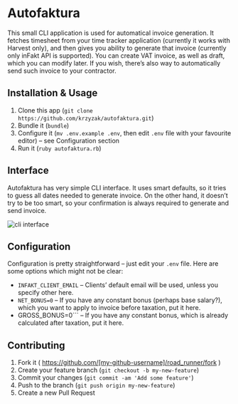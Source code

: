 # Autofaktura

This small CLI application is used for automatical invoice generation.
It fetches timesheet from your time tracker application (currently it works with Harvest only), and then gives you ability to generate that invoice (currently only inFakt API is supported).
You can create VAT invoice, as well as draft, which you can modify later.
If you wish, there’s also way to automatically send such invoice to your contractor.

## Installation & Usage

1. Clone this app (```git clone https://github.com/krzyzak/autofaktura.git```)
2. Bundle it (```bundle```)
3. Configure it (```mv .env.example .env```, then edit ```.env``` file with your favourite editor) – see Configuration section
3. Run it (```ruby autofaktura.rb```)

## Interface 
Autofaktura has very simple CLI interface. It uses smart defaults, so it tries to guess all dates needed to generate invoice.
On the other hand, it doesn’t try to be too smart, so your confirmation is always required to generate and send invoice.

![cli interface](http://cl.ly/image/3C2O1q0g3841/autofaktura.png "CLI interface")


## Configuration

Configuration is pretty straightforward – just edit your ```.env``` file.
Here are some options which might not be clear:
* ```INFAKT_CLIENT_EMAIL``` – Clients’ default email will be used, unless you specify other here.
* ```NET_BONUS=0``` – If you have any constant bonus (perhaps base salary?), which you want to apply to invoice before taxation, put it here.
* GROSS_BONUS=0``` – If you have any constant bonus, which is already calculated after taxation, put it here.
## Contributing

1. Fork it ( https://github.com/[my-github-username]/road_runner/fork )
2. Create your feature branch (`git checkout -b my-new-feature`)
3. Commit your changes (`git commit -am 'Add some feature'`)
4. Push to the branch (`git push origin my-new-feature`)
5. Create a new Pull Request
